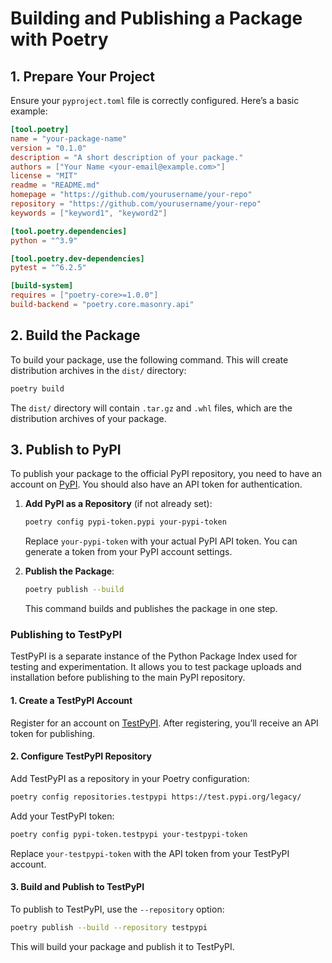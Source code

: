 # Building and Publishing a Package with Poetry

## 1. **Prepare Your Project**

Ensure your `pyproject.toml` file is correctly configured. Here’s a basic example:

```toml
[tool.poetry]
name = "your-package-name"
version = "0.1.0"
description = "A short description of your package."
authors = ["Your Name <your-email@example.com>"]
license = "MIT"
readme = "README.md"
homepage = "https://github.com/yourusername/your-repo"
repository = "https://github.com/yourusername/your-repo"
keywords = ["keyword1", "keyword2"]

[tool.poetry.dependencies]
python = "^3.9"

[tool.poetry.dev-dependencies]
pytest = "^6.2.5"

[build-system]
requires = ["poetry-core>=1.0.0"]
build-backend = "poetry.core.masonry.api"
```

## 2. **Build the Package**

To build your package, use the following command. This will create distribution archives in the `dist/` directory:

```bash
poetry build
```

The `dist/` directory will contain `.tar.gz` and `.whl` files, which are the distribution archives of your package.

## 3. **Publish to PyPI**

To publish your package to the official PyPI repository, you need to have an account on [PyPI](https://pypi.org/). You should also have an API token for authentication.

1. **Add PyPI as a Repository** (if not already set):

   ```bash
   poetry config pypi-token.pypi your-pypi-token
   ```

   Replace `your-pypi-token` with your actual PyPI API token. You can generate a token from your PyPI account settings.

2. **Publish the Package**:

   ```bash
   poetry publish --build
   ```

   This command builds and publishes the package in one step.

### Publishing to TestPyPI

TestPyPI is a separate instance of the Python Package Index used for testing and experimentation. It allows you to test package uploads and installation before publishing to the main PyPI repository.

#### 1. **Create a TestPyPI Account**

Register for an account on [TestPyPI](https://test.pypi.org/). After registering, you’ll receive an API token for publishing.

#### 2. **Configure TestPyPI Repository**

Add TestPyPI as a repository in your Poetry configuration:

```bash
poetry config repositories.testpypi https://test.pypi.org/legacy/
```

Add your TestPyPI token:

```bash
poetry config pypi-token.testpypi your-testpypi-token
```

Replace `your-testpypi-token` with the API token from your TestPyPI account.

#### 3. **Build and Publish to TestPyPI**

To publish to TestPyPI, use the `--repository` option:

```bash
poetry publish --build --repository testpypi
```

This will build your package and publish it to TestPyPI.
